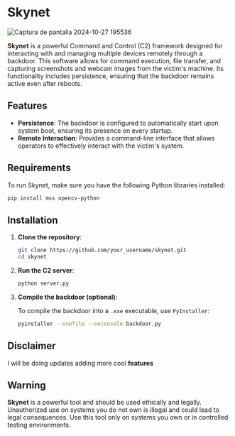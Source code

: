 # Skynet

![Captura de pantalla 2024-10-27 195536](https://github.com/user-attachments/assets/ebcf10d6-743e-4b66-ba9b-f0196d95becd)


**Skynet** is a powerful Command and Control (C2) framework designed for interacting with and managing multiple devices remotely through a backdoor. This software allows for command execution, file transfer, and capturing screenshots and webcam images from the victim's machine. Its functionality includes persistence, ensuring that the backdoor remains active even after reboots.

## Features

- **Persistence**: The backdoor is configured to automatically start upon system boot, ensuring its presence on every startup.
- **Remote Interaction**: Provides a command-line interface that allows operators to effectively interact with the victim's system.

## Requirements

To run Skynet, make sure you have the following Python libraries installed:

```bash
pip install mss opencv-python
```

## Installation

1. **Clone the repository**:

   ```bash
   git clone https://github.com/your_username/skynet.git
   cd skynet
   ```

2. **Run the C2 server**:

   ```bash
   python server.py
   ```

3. **Compile the backdoor (optional)**:

   To compile the backdoor into a `.exe` executable, use `PyInstaller`:

   ```bash
   pyinstaller --onefile --noconsole backdoor.py
   ```

## Disclaimer 

I will be doing updates adding more cool **features**

## Warning

**Skynet** is a powerful tool and should be used ethically and legally. Unauthorized use on systems you do not own is illegal and could lead to legal consequences. Use this tool only on systems you own or in controlled testing environments.
